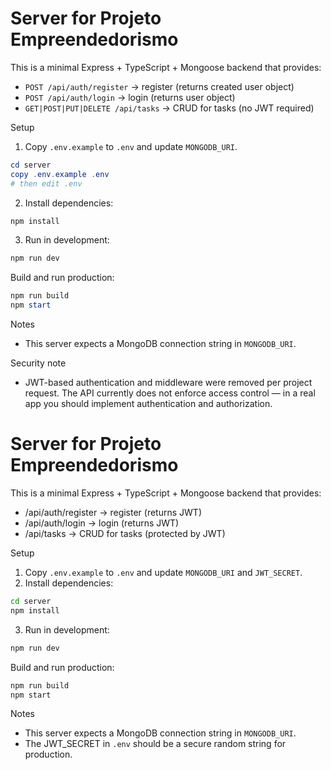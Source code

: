 # Server for Projeto Empreendedorismo

This is a minimal Express + TypeScript + Mongoose backend that provides:

- `POST /api/auth/register` -> register (returns created user object)
- `POST /api/auth/login` -> login (returns user object)
- `GET|POST|PUT|DELETE /api/tasks` -> CRUD for tasks (no JWT required)

Setup

1. Copy `.env.example` to `.env` and update `MONGODB_URI`.

```powershell
cd server
copy .env.example .env
# then edit .env
```

2. Install dependencies:

```powershell
npm install
```

3. Run in development:

```powershell
npm run dev
```

Build and run production:

```powershell
npm run build
npm start
```

Notes

- This server expects a MongoDB connection string in `MONGODB_URI`.

Security note

- JWT-based authentication and middleware were removed per project request. The API currently does not enforce access control — in a real app you should implement authentication and authorization.
# Server for Projeto Empreendedorismo

This is a minimal Express + TypeScript + Mongoose backend that provides:

- /api/auth/register -> register (returns JWT)
- /api/auth/login -> login (returns JWT)
- /api/tasks -> CRUD for tasks (protected by JWT)

Setup

1. Copy `.env.example` to `.env` and update `MONGODB_URI` and `JWT_SECRET`.
2. Install dependencies:

```bash
cd server
npm install
```

3. Run in development:

```bash
npm run dev
```

Build and run production:

```bash
npm run build
npm start
```

Notes

- This server expects a MongoDB connection string in `MONGODB_URI`.
- The JWT_SECRET in `.env` should be a secure random string for production.
